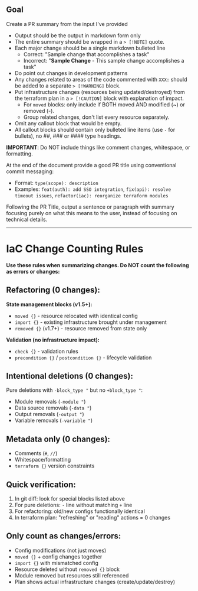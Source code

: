 ## Goal

Create a PR summary from the input I've provided

- Output should be the output in markdown form only
- The entire summary should be wrapped in a `> [!NOTE]` quote.
- Each major change should be a single markdown bulleted line
  - Correct: "Sample change that accomplishes a task"
  - Incorrect: "**Sample Change** - This sample change accomplishes a task"
- Do point out changes in development patterns
- Any changes related to areas of the code commented with `XXX:` should be added to a separate `> [!WARNING]` block.
- Put infrastructure changes (resources being updated/destroyed) from the terraform plan in a `> [!CAUTION]` block with explanation of impact.
  - For `moved` blocks: only include if BOTH moved AND modified (~) or removed (-).
  - Group related changes, don't list every resource separately.
- Omit any callout block that would be empty.
- All callout blocks should contain only bulleted line items (use `-` for bullets), no ##, ### or #### type headings.

**IMPORTANT**: Do NOT include things like comment changes, whitespace, or formatting.

At the end of the document provide a good PR title using conventional commit messaging:

- Format: `type(scope): description`
- Examples: `feat(auth): add SSO integration`, `fix(api): resolve timeout issues`, `refactor(iac): reorganize terraform modules`

Following the PR Title, output a sentence or paragraph with summary focusing purely on what this means to the user, instead of focusing on technical details.

------

# IaC Change Counting Rules

**Use these rules when summarizing changes. Do NOT count the following as errors or changes:**

## Refactoring (0 changes):

**State management blocks (v1.5+):**

- `moved {}` - resource relocated with identical config
- `import {}` - existing infrastructure brought under management
- `removed {}` (v1.7+) - resource removed from state only

**Validation (no infrastructure impact):**

- `check {}` - validation rules
- `precondition {}` / `postcondition {}` - lifecycle validation

## Intentional deletions (0 changes):

Pure deletions with `-block_type "` but no `+block_type "`:

- Module removals (`-module "`)
- Data source removals (`-data "`)
- Output removals (`-output "`)
- Variable removals (`-variable "`)

## Metadata only (0 changes):

- Comments (`#`, `//`)
- Whitespace/formatting
- `terraform {}` version constraints

## Quick verification:

1. In git diff: look for special blocks listed above
2. For pure deletions: `-` line without matching `+` line
3. For refactoring: old/new configs functionally identical
4. In terraform plan: "refreshing" or "reading" actions = 0 changes

## Only count as changes/errors:

- Config modifications (not just moves)
- `moved {}` + config changes together
- `import {}` with mismatched config
- Resource deleted without `removed {}` block
- Module removed but resources still referenced
- Plan shows actual infrastructure changes (create/update/destroy)
